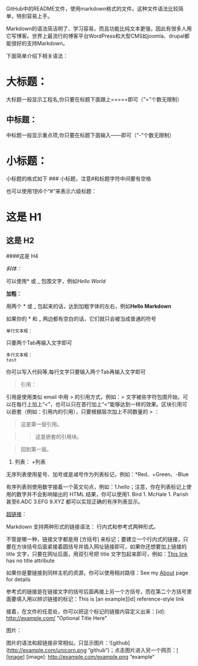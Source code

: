 GitHub中的README文件，使用markdown格式的文件。这种文件语法比较简单，特别容易上手。

Markdown的语法简洁明了、学习容易，而且功能比纯文本更强，因此有很多人用它写博客。世界上最流行的博客平台WordPress和大型CMS如joomla、drupal都能很好的支持Markdown。

下面简单介绍下相关语法：

大标题：
===================================
大标题一般显示工程名,你只要在标题下面跟上=====即可（“=”个数无限制）


中标题：
----------
中标题一般显示重点项,你只要在标题下面输入——即可（“-”个数无限制）

# 小标题：
小标题的格式如下 ### 小标题，注意#和标题字符中间要有空格

也可以使用1到6个“#”来表示六级标题：

# 这是 H1

## 这是 H2

####这是 H4

*斜体：*

可以使用* 或 _ 包围文字，例如*Hello World*

**加粗：**

用两个 * 或 _ 包起来的话，达到加粗字体的左右，例如**Hello Markdown**

如果你的 * 和 _ 两边都有空白的话，它们就只会被当成普通的符号

    单行文本框：

只要两个Tab再输入文字即可

    多行文本框：
    test

你可以写入代码等,每行文字只要输入两个Tab再输入文字即可

> 引用：

引用是使用类似 email 中用 > 的引用方式，例如：> 文字被些字符包围开始，可以在每行上加上“<”，也可以只在首行加上“<”能够达到一样的效果。区块引用可以嵌套（例如：引用内的引用），只要根据层次加上不同数量的 > ：

> 这是第一层引用。

>

> > 这是嵌套的引用块。

>

> 回到第一层。

1. 列表：
+列表

无序列表使用星号、加号或是减号作为列表标记，例如：*Red、+Green、-Blue

有序列表则使用数字接着一个英文句点，例如：1.hello；注意，你在列表标记上使用的数字并不会影响输出的 HTML 结果，你可以使用1. Bird 1. McHale 1. Parish甚至6.ADC 3.EFG 9.XYZ 都可以实现正确的有序列表显示。

[超链接](test)：

Markdown 支持两种形式的链接语法： 行内式和参考式两种形式。

不管是哪一种，链接文字都是用 [方括号] 来标记；要建立一个行内式的链接，只要在方块括号后面紧接着圆括号并插入网址链接即可，如果你还想要加上链接的 title 文字，只要在网址后面，用双引号把 title 文字包起来即可，例如：[This link](http://example.net/) has no title attribute

如果你是要链接到同样主机的资源，你可以使用相对路径：See my [About](/about/) page for details

参考式的链接是在链接文字的括号后面再接上另一个方括号，而在第二个方括号里面要填入用以辨识链接的标记：This is [an example][id] reference-style link

接着，在文件的任意处，你可以把这个标记的链接内容定义出来：[id]: http://example.com/ "Optional Title Here"

图片：

图片的语法和超链接非常相似。只显示图片：![github](http://example.com/unicorn.png “github”)；点击图片进入另一个网页：[![image]](http://www.example.com/) [image]: http://example.com/example.png “example“
